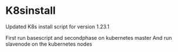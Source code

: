 # K8sinstall
Updated K8s install script for version 1.23.1 

First run basescript and secondphase on kubernetes master
And run slavenode on the kubernetes nodes 
